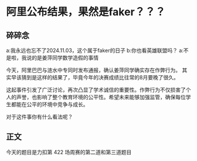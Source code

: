 # 阿里公布结果，果然是faker？？？

## 碎碎念

a:我永远也忘不了2024.11.03，这个属于faker的日子
b:你也看英雄联盟吗？
a:不是啦，我说的是姜萍同学数学造假的事情

今天，阿里巴巴与涟水中专同时发布通报，确认姜萍同学确实存在作弊行为。
其实早该猜到是这样的结果了，毕竟今年的决赛成绩比往常的8月要晚了很久。

这起事件引发了广泛讨论，再次凸显了学术诚信的重要性。作弊行为不仅损害了个人的声誉，也影响了整个教育环境的公平性。希望未来能够加强监管，确保每位学生都能在公平的环境中竞争与成长。

对于这件事你有什么看法呢？

## 正文

今天的题目是力扣第 422 场周赛的第二道和第三道题目